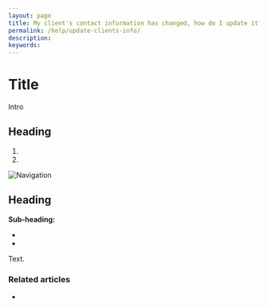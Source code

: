 ```yaml
---
layout: page
title: My client's contact information has changed, how do I update it?
permalink: /help/update-clients-info/
description:
keywords:
---
```


# Title

Intro

## Heading

1.
2.

![Navigation](images/foldername/file.png)

## Heading

**Sub-heading:**

*
*

Text.

### Related articles

*
